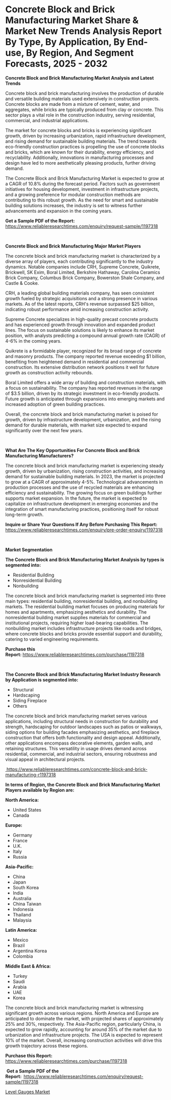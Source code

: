 <p><h1>Concrete Block and Brick Manufacturing Market Share & Market New Trends Analysis Report By Type, By Application, By End-use, By Region, And Segment Forecasts, 2025 - 2032</h1></p><p><strong>Concrete Block and Brick Manufacturing Market Analysis and Latest Trends</strong></p>
<p><p>Concrete block and brick manufacturing involves the production of durable and versatile building materials used extensively in construction projects. Concrete blocks are made from a mixture of cement, water, and aggregates, while bricks are typically produced from clay or concrete. This sector plays a vital role in the construction industry, serving residential, commercial, and industrial applications.</p><p>The market for concrete blocks and bricks is experiencing significant growth, driven by increasing urbanization, rapid infrastructure development, and rising demand for sustainable building materials. The trend towards eco-friendly construction practices is propelling the use of concrete blocks and bricks, which are known for their durability, energy efficiency, and recyclability. Additionally, innovations in manufacturing processes and design have led to more aesthetically pleasing products, further driving demand.</p><p>The Concrete Block and Brick Manufacturing Market is expected to grow at a CAGR of 10.8% during the forecast period. Factors such as government initiatives for housing development, investment in infrastructure projects, and a growing preference for modular construction methods are contributing to this robust growth. As the need for smart and sustainable building solutions increases, the industry is set to witness further advancements and expansion in the coming years.</p></p>
<p><strong>Get a Sample PDF of the Report:&nbsp;</strong> <a href="https://www.reliableresearchtimes.com/enquiry/request-sample/1197318?utm_campaign=2440&utm_medium=2&utm_source=Github&utm_content=ia&utm_term=19022025&utm_id=concrete-block-and-brick-manufacturing">https://www.reliableresearchtimes.com/enquiry/request-sample/1197318</a></p>
<p>&nbsp;</p>
<p><strong>Concrete Block and Brick Manufacturing Major Market Players</strong></p>
<p><p>The concrete block and brick manufacturing market is characterized by a diverse array of players, each contributing significantly to the industry dynamics. Notable companies include CRH, Supreme Concrete, Quikrete, Brickwell, SK Exim, Boral Limited, Berkshire Hathaway, Carolina Ceramics Brick Company, Columbus Brick Company, Bowerston Shale Company, and Castle & Cooke.</p><p>CRH, a leading global building materials company, has seen consistent growth fueled by strategic acquisitions and a strong presence in various markets. As of the latest reports, CRH's revenue surpassed $25 billion, indicating robust performance amid increasing construction activity.</p><p>Supreme Concrete specializes in high-quality precast concrete products and has experienced growth through innovation and expanded product lines. The focus on sustainable solutions is likely to enhance its market position, with analysts predicting a compound annual growth rate (CAGR) of 4-6% in the coming years.</p><p>Quikrete is a formidable player, recognized for its broad range of concrete and masonry products. The company reported revenue exceeding $1 billion, benefiting from heightened demand in residential and commercial construction. Its extensive distribution network positions it well for future growth as construction activity rebounds.</p><p>Boral Limited offers a wide array of building and construction materials, with a focus on sustainability. The company has reported revenues in the range of $3.5 billion, driven by its strategic investment in eco-friendly products. Future growth is anticipated through expansions into emerging markets and increased adoption of green building practices.</p><p>Overall, the concrete block and brick manufacturing market is poised for growth, driven by infrastructure development, urbanization, and the rising demand for durable materials, with market size expected to expand significantly over the next few years.</p></p>
<p>&nbsp;</p>
<p><strong>What Are The Key Opportunities For Concrete Block and Brick Manufacturing Manufacturers?</strong></p>
<p><p>The concrete block and brick manufacturing market is experiencing steady growth, driven by urbanization, rising construction activities, and increasing demand for sustainable building materials. In 2023, the market is projected to grow at a CAGR of approximately 4-5%. Technological advancements in production processes and the use of recycled materials are enhancing efficiency and sustainability. The growing focus on green buildings further supports market expansion. In the future, the market is expected to capitalize on infrastructure development in emerging economies and the integration of smart manufacturing practices, positioning itself for robust long-term growth.</p></p>
<p><strong>Inquire or Share Your Questions If Any Before Purchasing This Report:</strong> <a href="https://www.reliableresearchtimes.com/enquiry/pre-order-enquiry/1197318?utm_campaign=2440&utm_medium=2&utm_source=Github&utm_content=ia&utm_term=19022025&utm_id=concrete-block-and-brick-manufacturing">https://www.reliableresearchtimes.com/enquiry/pre-order-enquiry/1197318</a></p>
<p>&nbsp;</p>
<p><strong>Market Segmentation</strong></p>
<p><strong>The Concrete Block and Brick Manufacturing Market Analysis by types is segmented into:</strong></p>
<p><ul><li>Residential Building</li><li>Nonresidential Building</li><li>Nonbuilding</li></ul></p>
<p><p>The concrete block and brick manufacturing market is segmented into three main types: residential building, nonresidential building, and nonbuilding markets. The residential building market focuses on producing materials for homes and apartments, emphasizing aesthetics and durability. The nonresidential building market supplies materials for commercial and institutional projects, requiring higher load-bearing capabilities. The nonbuilding market includes infrastructure projects like roads and bridges, where concrete blocks and bricks provide essential support and durability, catering to varied engineering requirements.</p></p>
<p><strong>Purchase this Report:&nbsp;</strong><a href="https://www.reliableresearchtimes.com/purchase/1197318?utm_campaign=2440&utm_medium=2&utm_source=Github&utm_content=ia&utm_term=19022025&utm_id=concrete-block-and-brick-manufacturing">https://www.reliableresearchtimes.com/purchase/1197318</a></p>
<p>&nbsp;</p>
<p><strong>The Concrete Block and Brick Manufacturing Market Industry Research by Application is segmented into:</strong></p>
<p><ul><li>Structural</li><li>Hardscaping</li><li>Siding Fireplace</li><li>Others</li></ul></p>
<p><p>The concrete block and brick manufacturing market serves various applications, including structural needs in construction for durability and strength, hardscaping for outdoor landscapes such as patios or walkways, siding options for building facades emphasizing aesthetics, and fireplace construction that offers both functionality and design appeal. Additionally, other applications encompass decorative elements, garden walls, and retaining structures. This versatility in usage drives demand across residential, commercial, and industrial sectors, ensuring robustness and visual appeal in architectural projects.</p></p>
<p><a href="https://www.reliableresearchtimes.com/concrete-block-and-brick-manufacturing-r1197318?utm_campaign=2440&utm_medium=2&utm_source=Github&utm_content=ia&utm_term=19022025&utm_id=concrete-block-and-brick-manufacturing">&nbsp;https://www.reliableresearchtimes.com/concrete-block-and-brick-manufacturing-r1197318</a></p>
<p><strong>In terms of Region, the Concrete Block and Brick Manufacturing Market Players available by Region are:</strong></p>
<p>
    <p> <strong> North America: </strong>
        <ul>
            <li>United States</li>
            <li>Canada</li>
        </ul>
        </p> 
    <p> <strong> Europe: </strong>
        <ul>
            <li>Germany</li>
            <li>France</li>
            <li>U.K.</li>
            <li>Italy</li>
            <li>Russia</li>
        </ul>
        </p> 
    <p> <strong> Asia-Pacific: </strong>
        <ul>
            <li>China</li>
            <li>Japan</li>
            <li>South Korea</li>
            <li>India</li>
            <li>Australia</li>
            <li>China Taiwan</li>
            <li>Indonesia</li>
            <li>Thailand</li>
            <li>Malaysia</li>
        </ul>
        </p> 
    <p> <strong> Latin America: </strong>
        <ul>
            <li>Mexico</li>
            <li>Brazil</li>
            <li>Argentina Korea</li>
            <li>Colombia</li>
        </ul>
        </p> 
    <p> <strong> Middle East & Africa: </strong>
        <ul>
            <li>Turkey</li>
            <li>Saudi</li>
            <li>Arabia</li>
            <li>UAE</li>
            <li>Korea</li>
        </ul>
    </p>
    </p>
<p><p>The concrete block and brick manufacturing market is witnessing significant growth across various regions. North America and Europe are anticipated to dominate the market, with projected shares of approximately 25% and 30%, respectively. The Asia-Pacific region, particularly China, is expected to grow rapidly, accounting for around 35% of the market due to urbanization and infrastructure projects. The USA is expected to represent 10% of the market. Overall, increasing construction activities will drive this growth trajectory across these regions.</p></p>
<p><strong>Purchase this Report: </strong><a href="https://www.reliableresearchtimes.com/purchase/1197318?utm_campaign=2440&utm_medium=2&utm_source=Github&utm_content=ia&utm_term=19022025&utm_id=concrete-block-and-brick-manufacturing">https://www.reliableresearchtimes.com/purchase/1197318</a></p>
<p>&nbsp;<strong>Get a Sample PDF of the Report:&nbsp;&nbsp;</strong><a href="https://www.reliableresearchtimes.com/enquiry/request-sample/1197318?utm_campaign=2440&utm_medium=2&utm_source=Github&utm_content=ia&utm_term=19022025&utm_id=concrete-block-and-brick-manufacturing">https://www.reliableresearchtimes.com/enquiry/request-sample/1197318</a></p>
<p><strong></strong></p>
<p><p><a href="https://github.com/pinzinyaah/Market-Research-Report-List-1/blob/main/level-gauges-market.md?utm_campaign=2440&utm_medium=2&utm_source=Github&utm_content=ia&utm_term=19022025&utm_id=concrete-block-and-brick-manufacturing">Level Gauges Market</a></p></p>